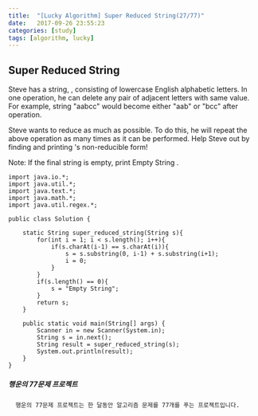```yaml
---
title:  "[Lucky Algorithm] Super Reduced String(27/77)"
date:   2017-09-26 23:55:23
categories: [study]
tags: [algorithm, lucky]
---
```

## Super Reduced String
Steve has a string, , consisting of  lowercase English alphabetic letters. In one operation, he can delete any pair of adjacent letters with same value. For example, string "aabcc" would become either "aab" or "bcc" after  operation.

Steve wants to reduce  as much as possible. To do this, he will repeat the above operation as many times as it can be performed. Help Steve out by finding and printing 's non-reducible form!

Note: If the final string is empty, print Empty String .

```
import java.io.*;
import java.util.*;
import java.text.*;
import java.math.*;
import java.util.regex.*;

public class Solution {

    static String super_reduced_string(String s){
        for(int i = 1; i < s.length(); i++){
            if(s.charAt(i-1) == s.charAt(i)){
                s = s.substring(0, i-1) + s.substring(i+1);
                i = 0;
            }
        }
        if(s.length() == 0){
            s = "Empty String";
        }
        return s;
    }

    public static void main(String[] args) {
        Scanner in = new Scanner(System.in);
        String s = in.next();
        String result = super_reduced_string(s);
        System.out.println(result);
    }
}

```

##### 행운의 77문제 프로젝트
```
  행운의 77문제 프로젝트는 한 달동안 알고리즘 문제를 77개를 푸는 프로젝트입니다.
```
